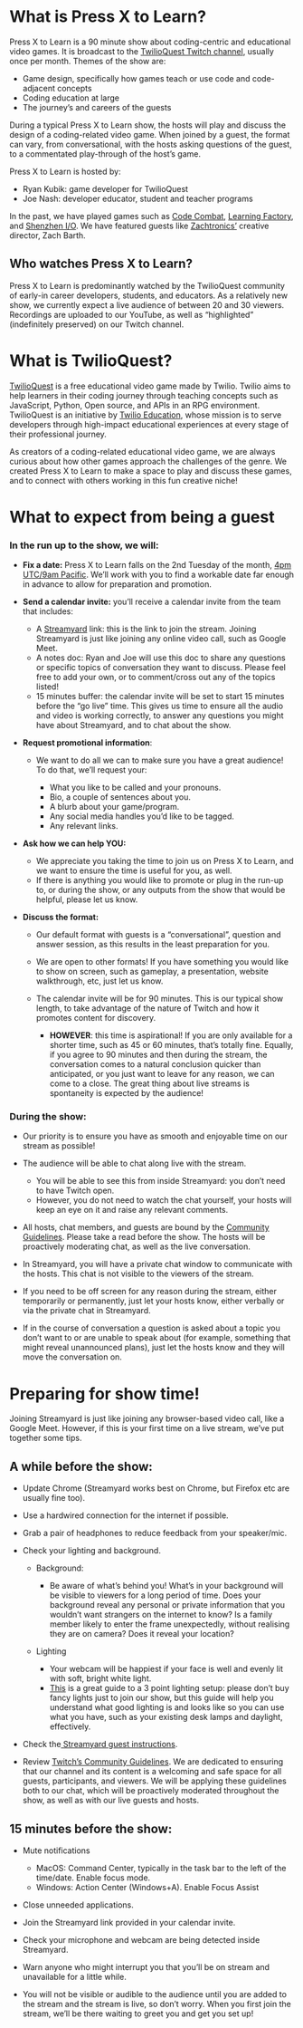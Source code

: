 # What is Press X to Learn?

Press X to Learn is a 90 minute show about coding-centric and educational video games. It is broadcast to the [TwilioQuest Twitch channel](https://twitch.tv/twilioquest), usually once per month. Themes of the show are:

- Game design, specifically how games teach or use code and code-adjacent concepts
- Coding education at large
- The journey’s and careers of the guests

During a typical Press X to Learn show, the hosts will play and discuss the design of a coding-related video game. When joined by a guest, the format can vary, from conversational, with the hosts asking questions of the guest, to a commentated play-through of the host’s game.

Press X to Learn is hosted by:

- Ryan Kubik: game developer for TwilioQuest
- Joe Nash: developer educator, student and teacher programs

In the past, we have played games such as [Code Combat](https://codecombat.com/), [Learning Factory](https://luden.io/lf/), and [Shenzhen I/O](https://www.zachtronics.com/shenzhen-io/). We have featured guests like [Zachtronics’](https://www.zachtronics.com/) creative director, Zach Barth.


## Who watches Press X to Learn?

Press X to Learn is predominantly watched by the TwilioQuest community of early-in career developers, students, and educators. As a relatively new show, we currently expect a live audience of between 20 and 30 viewers. Recordings are uploaded to our YouTube, as well as “highlighted” (indefinitely preserved) on our Twitch channel.


# What is TwilioQuest?

[TwilioQuest](https://twilio.com/quest) is a free educational video game made by Twilio. Twilio aims to help learners in their coding journey through teaching concepts such as JavaScript, Python, Open source, and APIs in an RPG environment. TwilioQuest is an initiative by [Twilio Education](https://twilio.com/education), whose mission is to serve developers through high-impact educational experiences at every stage of their professional journey.

As creators of a coding-related educational video game, we are always curious about how other games approach the challenges of the genre. We created Press X to Learn to make a space to play and discuss these games, and to connect with others working in this fun creative niche!


# What to expect from being a guest


### In the run up to the show, we will:

- **Fix a date:** Press X to Learn falls on the 2nd Tuesday of the month, [4pm UTC/9am Pacific](https://dateful.com/convert/utc?t=4pm&tz2=PST-PDT-Pacific-Time). We’ll work with you to find a workable date far enough in advance to allow for preparation and promotion.

- **Send a calendar invite:** you’ll receive a calendar invite from the team that includes:

  - A [Streamyard](https://streamyard.com/) link: this is the link to join the stream. Joining Streamyard is just like joining any online video call, such as Google Meet. 
  - A notes doc: Ryan and Joe will use this doc to share any questions or specific topics of conversation they want to discuss. Please feel free to add your own, or to comment/cross out any of the topics listed!
  - 15 minutes buffer: the calendar invite will be set to start 15 minutes before the “go live” time. This gives us time to ensure all the audio and video is working correctly, to answer any questions you might have about Streamyard, and to chat about the show.

- **Request promotional information**:

  - We want to do all we can to make sure you have a great audience! To do that, we’ll request your:

    - What you like to be called and your pronouns. 
    - Bio, a couple of sentences about you.
    - A blurb about your game/program.
    - Any social media handles you’d like to be tagged.
    - Any relevant links.

- ****Ask how we can help YOU:****

  - We appreciate you taking the time to join us on Press X to Learn, and we want to ensure the time is useful for you, as well.
  - If there is anything you would like to promote or plug in the run-up to, or during the show, or any outputs from the show that would be helpful, please let us know.

- ****Discuss the format:****

  - Our default format with guests is a “conversational”, question and answer session, as this results in the least preparation for you.

  - We are open to other formats! If you have something you would like to show on screen, such as gameplay, a presentation, website walkthrough, etc, just let us know.

  - The calendar invite will be for 90 minutes. This is our typical show length, to take advantage of the nature of Twitch and how it promotes content for discovery.

    - **HOWEVER**: this time is aspirational! If you are only available for a shorter time, such as 45 or 60 minutes, that’s totally fine. Equally, if you agree to 90 minutes and then during the stream, the conversation comes to a natural conclusion quicker than anticipated, or you just want to leave for any reason, we can come to a close. The great thing about live streams is spontaneity is expected by the audience!


### During the show:

- Our priority is to ensure you have as smooth and enjoyable time on our stream as possible!

- The audience will be able to chat along live with the stream. 

  - You will be able to see this from inside Streamyard: you don’t need to have Twitch open.
  - However, you do not need to watch the chat yourself, your hosts will keep an eye on it and raise any relevant comments. 

- All hosts, chat members, and guests are bound by the [Community Guidelines](https://www.twitch.tv/p/en/legal/community-guidelines/). Please take a read before the show. The hosts will be proactively moderating chat, as well as the live conversation.

- In Streamyard, you will have a private chat window to communicate with the hosts. This chat is not visible to the viewers of the stream.

- If you need to be off screen for any reason during the stream, either temporarily or permanently, just let your hosts know, either verbally or via the private chat in Streamyard.

- If in the course of conversation a question is asked about a topic you don’t want to or are unable to speak about (for example, something that might reveal unannounced plans), just let the hosts know and they will move the conversation on.


# Preparing for show time!

Joining Streamyard is just like joining any browser-based video call, like a Google Meet. However, if this is your first time on a live stream, we’ve put together some tips.


## A while before the show:

- Update Chrome (Streamyard works best on Chrome, but Firefox etc are usually fine too).

- Use a hardwired connection for the internet if possible.

- Grab a pair of headphones to reduce feedback from your speaker/mic.

- Check your lighting and background.

  - Background:

    - Be aware of what’s behind you! What’s in your background will be visible to viewers for a long period of time. Does your background reveal any personal or private information that you wouldn’t want strangers on the internet to know? Is a family member likely to enter the frame unexpectedly, without realising they are on camera? Does it reveal your location?

  - Lighting

    - Your webcam will be happiest if your face is well and evenly lit with soft, bright white light.
    - [This](https://vimeo.com/blog/post/an-introduction-to-three-point-lighting/) is a great guide to a 3 point lighting setup: please don’t buy fancy lights just to join our show, but this guide will help you understand what good lighting is and looks like so you can use what you have, such as your existing desk lamps and daylight, effectively.

- Check the[ Streamyard guest instructions](https://streamyard.com/resources/docs/guest-instructions/).

- Review [Twitch’s Community Guidelines](https://www.twitch.tv/p/en/legal/community-guidelines/). We are dedicated to ensuring that our channel and its content is a welcoming and safe space for all guests, participants, and viewers. We will be applying these guidelines both to our chat, which will be proactively moderated throughout the show, as well as with our live guests and hosts.


## 15 minutes before the show:

- Mute notifications 

  - MacOS: Command Center, typically in the task bar to the left of the time/date. Enable focus mode.
  - Windows: Action Center (Windows+A). Enable Focus Assist

- Close unneeded applications.

- Join the Streamyard link provided in your calendar invite.

- Check your microphone and webcam are being detected inside Streamyard.

- Warn anyone who might interrupt you that you’ll be on stream and unavailable for a little while.

- You will not be visible or audible to the audience until you are added to the stream and the stream is live, so don’t worry. When you first join the stream, we’ll be there waiting to greet you and get you set up!
